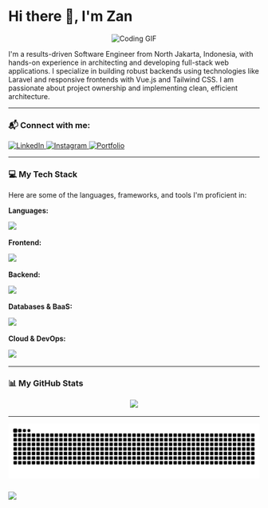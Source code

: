 # Hi there 👋, I'm Zan

<p align="center">
  <img src="https://i.gifer.com/BkF3.gif" alt="Coding GIF">
</p>

I'm a results-driven Software Engineer from North Jakarta, Indonesia, with hands-on experience in architecting and developing full-stack web applications. I specialize in building robust backends using technologies like Laravel and responsive frontends with Vue.js and Tailwind CSS. I am passionate about project ownership and implementing clean, efficient architecture. 

---

### 📬 Connect with me:

<p align="left">
  <a href="https://linkedin.com/in/fauzanakbarwijaya" target="_blank">
    <img src="https://img.shields.io/badge/LinkedIn-0A66C2?style=for-the-badge&logo=linkedin&logoColor=white" alt="LinkedIn">
  </a>
  <a href="https://instagram.com/fauzanakbarwijaya" target="_blank">
    <img src="https://img.shields.io/badge/Instagram-E4405F?style=for-the-badge&logo=instagram&logoColor=white" alt="Instagram">
  </a>
  <a href="https://fauzanakbarwijaya.vercel.app" target="_blank">
    <img src="https://img.shields.io/badge/Portfolio-000000?style=for-the-badge&logo=vercel&logoColor=white" alt="Portfolio">
  </a>
</p>

---

### 💻 My Tech Stack

Here are some of the languages, frameworks, and tools I'm proficient in:

**Languages:**
<p align="left">
  <a href="https://skillicons.dev">
    <img src="https://skillicons.dev/icons?i=js,python,php,dart,java" />
  </a>
</p>

**Frontend:**
<p align="left">
  <a href="https://skillicons.dev">
    <img src="https://skillicons.dev/icons?i=vue,tailwind,bootstrap,html,css" />
  </a>
</p>

**Backend:**
<p align="left">
  <a href="https://skillicons.dev">
    <img src="https://skillicons.dev/icons?i=nodejs,laravel" />
  </a>
</p>

**Databases & BaaS:**
<p align="left">
  <a href="https://skillicons.dev">
    <img src="https://skillicons.dev/icons?i=firebase,mysql,postgres,sqlite" />
  </a>
</p>

**Cloud & DevOps:**
<p align="left">
  <a href="https://skillicons.dev">
    <img src="https://skillicons.dev/icons?i=aws,git" />
  </a>
</p>

---

### 📊 My GitHub Stats

<p align="center">
<!--   <img height="180em" src="https://github-readme-stats.vercel.app/api?username=fauzanakbarwijaya&show_icons=true&theme=dracula&include_all_commits=true&count_private=true"/> -->
  <img height="180em" src="https://github-readme-stats.vercel.app/api/top-langs/?username=fauzanakbarwijaya&layout=compact&langs_count=8&theme=dracula"/>
</p>

---
<img src="https://raw.githubusercontent.com/fauzanakbarwijaya/fauzanakbarwijaya/output/snake.svg" alt="Snake animation" />

###

[![](https://visitcount.itsvg.in/api?id=fauzanakbarwijaya&icon=0&color=0)](https://visitcount.itsvg.in)
